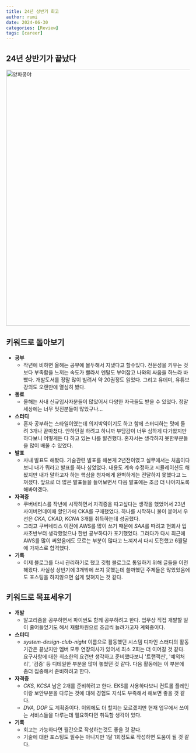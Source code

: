 ```yaml
---
title: 24년 상반기 회고
author: rumi
date: 2024-06-30
categories: [Review]
tags: [career]
---
```


## 24년 상반기가 끝났다

 <img src="https://i.pinimg.com/originals/a0/a7/f9/a0a7f942180eeb1ed2f55ad7f6a79f9f.jpg" alt="양파쿵야" width="700" height="700" />

## 키워드로 돌아보기

- **공부**
  - 작년에 비하면 올해는 공부에 몰두해서 지냈다고 할수있다. 전문성을 키우는 것보다 부족함을 느끼는 속도가 빨라서 멘탈도 부여잡고 나와의 싸움을 하느라 바빴다. 개발도서를 정말 많이 빌려서 약 20권정도 읽었다. 그리고 유데미, 유튜브 강의도 오랜만에 열심히 봤다.
- **동료**
  - 올해는 사내 신규입사자분들이 많았어서 다양한 자극들도 받을 수 있었다. 정말 세상에는 너무 멋진분들이 많았구나...
- **스터디**
  - 혼자 공부하는 스타일이였는데 의지박약이기도 하고 함께 스터디하는 맛에 들려 3개나 끝마쳤다. 안하던걸 하려고 하니까 부담감이 너무 심하게 다가왔지만 하다보니 어떻게든 다 하고 있는 나를 발견했다. 혼자서는 생각하지 못한부분들을 많이 배울 수 있었다.
- **발표**
  - 사내 발표도 해봤다. 기술관련 발표를 해본게 2년전이였고 실무에서는 처음이다보니 내가 뭐라고 발표를 하나 싶었었다. 내용도 계속 수정하고 시뮬레이션도 해봤지만 내가 말하고자 하는 핵심을 청자에게 완벽하게는 전달하지 못했다고 느껴졌다. 앞으로 더 많은 발표들을 들어보면서 다음 발표에는 조금 더 나아지도록 해봐야겠다.
- **자격증**
  - 쿠버네티스를 작년에 시작하면서 자격증을 따고싶다는 생각을 했었어서 23년 사이버먼데이때 할인가에 CKA를 구매했었다. 하나를 시작하니 불이 붙어서 우선은 _CKA, CKAD, KCNA_ 3개를 취득하는데 성공했다.
  - 그리고 쿠버네티스 이전에 AWS를 많이 쓰기 때문에 *SAA*를 따려고 현회사 입사초반부터 생각했었으나 한번 공부하다가 포기했었다. 그러다가 다시 최근에 AWS를 많이 써왔음에도 모르는 부분이 많다고 느껴져서 다시 도전했고 6월달에 가까스로 합격했다.
- **기록**
  - 이제 블로그를 다시 관리하기로 했고 깃헙 블로그로 통일하기 위해 글들을 이전해왔다. 사실상 상반기에 3개밖에 쓰지 못했는데 쓸까했던 주제들은 많았었음에도 포스팅을 하지않으면 쉽게 잊혀지는 것 같다.

## 키워드로 목표세우기

- **개발**
  - 알고리즘을 공부하면서 파이썬도 함께 공부하려고 한다. 업무상 직접 개발할 일이 줄어들었기도 해서 재활차원으로 조금씩 늘려가고자 계획중이다.
- **스터디**
  - _system-design-club-night_ 이름으로 활동했던 시스템 디자인 스터디의 활동기간은 끝났지만 멤버 모두 연장의사가 있어서 최소 2회는 더 이어갈 것 같다. 요구사항에 대한 최소한의 요건만 생각하고 준비했다보니 '트랜잭션', '예외처리', '검증' 등 디테일한 부분을 많이 놓쳤던 것 같다. 다음 활동에는 이 부분에 좀더 집중해서 준비하려고 한다.
- **자격증**
  - _CKS, KCSA_ 남은 2개를 준비하려고 한다. EKS를 사용하다보니 컨트롤 플레인이랑 보안부분을 다루는 것에 대해 경험도 지식도 부족해서 해보면 좋을 것 같다.
  - _DVA, DOP_ 도 계획중이다. 이외에도 더 할지는 모르겠지만 현재 업무에서 쓰이는 서비스들을 다루는데 필요하다면 취득할 생각이 있다.
- **기록**
  - 회고는 가능하다면 월간으로 작성하는것도 좋을 것 같다.
  - 기술에 대한 포스팅도 필수는 아니지만 1달 1회정도로 작성하면 도움이 될 것 같다.
